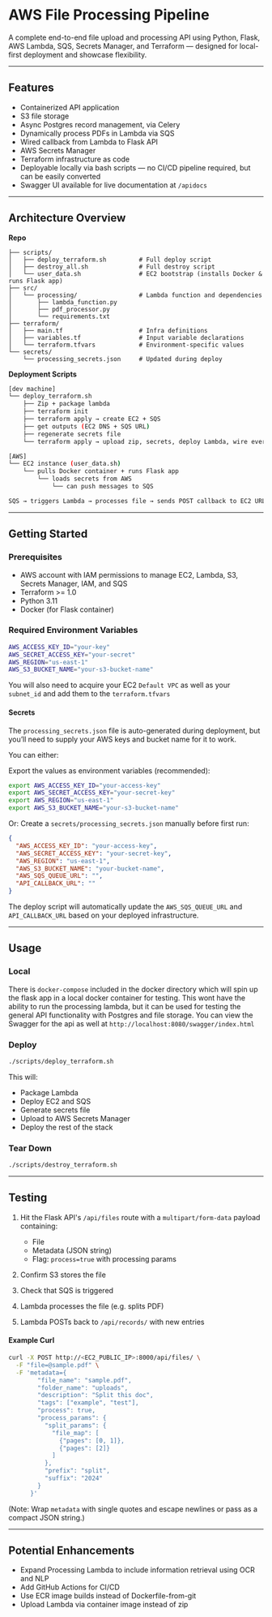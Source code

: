 # AWS File Processing Pipeline
A complete end-to-end file upload and processing API using Python, Flask, AWS Lambda, SQS, Secrets Manager, and Terraform — designed for local-first deployment and showcase flexibility.

---
## Features

- Containerized API application
- S3 file storage
- Async Postgres record management, via Celery
- Dynamically process PDFs in Lambda via SQS
- Wired callback from Lambda to Flask API
- AWS Secrets Manager
- Terraform infrastructure as code
- Deployable locally via bash scripts — no CI/CD pipeline required, but can be easily converted
- Swagger UI available for live documentation at `/apidocs`

---
## Architecture Overview

**Repo**
```
├── scripts/
│   ├── deploy_terraform.sh         # Full deploy script
│   ├── destroy_all.sh              # Full destroy script
│   └── user_data.sh                # EC2 bootstrap (installs Docker & runs Flask app)
├── src/
│   └── processing/                 # Lambda function and dependencies
│       ├── lambda_function.py
│       ├── pdf_processor.py
│       └── requirements.txt
├── terraform/
│   ├── main.tf                     # Infra definitions
│   ├── variables.tf                # Input variable declarations
│   └── terraform.tfvars            # Environment-specific values
└── secrets/
    └── processing_secrets.json     # Updated during deploy
```

**Deployment Scripts**
```bash
[dev machine]
└── deploy_terraform.sh
    ├── Zip + package lambda
    ├── terraform init
    ├── terraform apply → create EC2 + SQS
    ├── get outputs (EC2 DNS + SQS URL)
    ├── regenerate secrets file
    └── terraform apply → upload zip, secrets, deploy Lambda, wire everything

[AWS]
└── EC2 instance (user_data.sh)
    └── pulls Docker container + runs Flask app
        └── loads secrets from AWS
            └── can push messages to SQS

SQS → triggers Lambda → processes file → sends POST callback to EC2 URL (Flask)
```

---
## Getting Started

### Prerequisites

- AWS account with IAM permissions to manage EC2, Lambda, S3, Secrets Manager, IAM, and SQS
- Terraform >= 1.0
- Python 3.11
- Docker (for Flask container)

### Required Environment Variables

```bash
AWS_ACCESS_KEY_ID="your-key"
AWS_SECRET_ACCESS_KEY="your-secret"
AWS_REGION="us-east-1"
AWS_S3_BUCKET_NAME="your-s3-bucket-name"
```
You will also need to acquire your EC2 `Default VPC` as well as your `subnet_id` and add them to the `terraform.tfvars`

#### Secrets
The `processing_secrets.json` file is auto-generated during deployment, but you’ll need to supply your AWS keys and bucket name for it to work.

You can either:

Export the values as environment variables (recommended):

```bash
export AWS_ACCESS_KEY_ID="your-access-key"
export AWS_SECRET_ACCESS_KEY="your-secret-key"
export AWS_REGION="us-east-1"
export AWS_S3_BUCKET_NAME="your-s3-bucket-name"
```

Or:
Create a `secrets/processing_secrets.json` manually before first run:

```json
{
  "AWS_ACCESS_KEY_ID": "your-access-key",
  "AWS_SECRET_ACCESS_KEY": "your-secret-key",
  "AWS_REGION": "us-east-1",
  "AWS_S3_BUCKET_NAME": "your-bucket-name",
  "AWS_SQS_QUEUE_URL": "",
  "API_CALLBACK_URL": ""
}
```
The deploy script will automatically update the `AWS_SQS_QUEUE_URL` and `API_CALLBACK_URL` based on your deployed infrastructure.

---
## Usage

### Local

There is `docker-compose` included in the docker directory which will spin up the flask app in a local docker container for testing. This wont have the ability to run the processing lambda, but it can be used for testing the general API functionality with Postgres and file storage. You can view the Swagger for the api as well at `http://localhost:8080/swagger/index.html`

### Deploy

```bash
./scripts/deploy_terraform.sh
```

This will:
- Package Lambda
- Deploy EC2 and SQS
- Generate secrets file
- Upload to AWS Secrets Manager
- Deploy the rest of the stack

### Tear Down

```bash
./scripts/destroy_terraform.sh
```

---
## Testing

1. Hit the Flask API's `/api/files` route with a `multipart/form-data` payload containing:
    - File
    - Metadata (JSON string)
    - Flag: `process=true` with processing params
        
2. Confirm S3 stores the file
3. Check that SQS is triggered
4. Lambda processes the file (e.g. splits PDF)
5. Lambda POSTs back to `/api/records/` with new entries

#### Example Curl

```bash
curl -X POST http://<EC2_PUBLIC_IP>:8000/api/files/ \
  -F "file=@sample.pdf" \
  -F 'metadata={
        "file_name": "sample.pdf",
        "folder_name": "uploads",
        "description": "Split this doc",
        "tags": ["example", "test"],
        "process": true,
        "process_params": {
          "split_params": {
            "file_map": [
              {"pages": [0, 1]},
              {"pages": [2]}
            ]
          },
          "prefix": "split",
          "suffix": "2024"
        }
      }'
```
(Note: Wrap `metadata` with single quotes and escape newlines or pass as a compact JSON string.)

---

## Potential Enhancements

- Expand Processing Lambda to include information retrieval using OCR and NLP
- Add GitHub Actions for CI/CD
- Use ECR image builds instead of Dockerfile-from-git
- Upload Lambda via container image instead of zip
    

